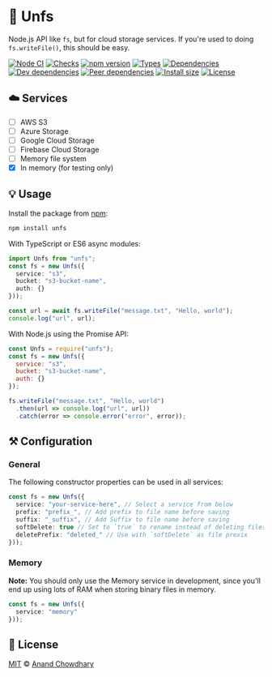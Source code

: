 # 📁 Unfs

Node.js API like `fs`, but for cloud storage services. If you're used to doing `fs.writeFile()`, this should be easy.

[![Node CI](https://github.com/AnandChowdhary/unfs/workflows/Node%20CI/badge.svg)](https://github.com/AnandChowdhary/unfs/actions?query=workflow%3A%22Node+CI%22)
[![Checks](https://badgen.net/github/checks/AnandChowdhary/unfs)](https://github.com/AnandChowdhary/unfs/commits/master)
[![npm version](https://badgen.net/npm/v/unfs)](https://www.npmjs.com/package/unfs)
[![Types](https://badgen.net/npm/types/unfs)](https://www.npmjs.com/package/unfs)
[![Dependencies](https://badgen.net/david/dep/AnandChowdhary/unfs)](https://david-dm.org/AnandChowdhary/unfs)
[![Dev dependencies](https://badgen.net/david/dev/AnandChowdhary/unfs)](https://david-dm.org/AnandChowdhary/unfs)
[![Peer dependencies](https://badgen.net/david/peer/AnandChowdhary/unfs)](https://david-dm.org/AnandChowdhary/unfs)
[![Install size](https://badgen.net/packagephobia/install/unfs)](https://packagephobia.now.sh/result?p=unfs)
[![License](https://badgen.net/github/license/AnandChowdhary/unfs)](./LICENSE)

## ☁️ Services

- [ ] AWS S3
- [ ] Azure Storage
- [ ] Google Cloud Storage
- [ ] Firebase Cloud Storage
- [ ] Memory file system
- [x] In memory (for testing only)

## 💡 Usage

Install the package from [npm](https://www.npmjs.com/package/unfs):

```bash
npm install unfs
```

With TypeScript or ES6 async modules:

```ts
import Unfs from "unfs";
const fs = new Unfs({
  service: "s3",
  bucket: "s3-bucket-name",
  auth: {}
}));

const url = await fs.writeFile("message.txt", "Hello, world");
console.log("url", url);
```

With Node.js using the Promise API:

```js
const Unfs = require("unfs");
const fs = new Unfs({
  service: "s3",
  bucket: "s3-bucket-name",
  auth: {}
});

fs.writeFile("message.txt", "Hello, world")
  .then(url => console.log("url", url))
  .catch(error => console.error("error", error));
```

## ⚒ Configuration

### General

The following constructor properties can be used in all services:

```ts
const fs = new Unfs({
  service: "your-service-here", // Select a service from below
  prefix: "prefix_", // Add prefix to file name before saving
  suffix: "_suffix", // Add Suffix to file name before saving
  softDelete: true // Set to `true` to rename instead of deleting files,
  deletePrefix: "deleted_" // Use with `softDelete` as file prexix
}));
```

### Memory

**Note:** You should only use the Memory service in development, since you'll end up using lots of RAM when storing binary files in memory.

```ts
const fs = new Unfs({
  service: "memory"
}));
```

## 📄 License

[MIT](./LICENSE) © [Anand Chowdhary](https://anandchowdhary.com)
